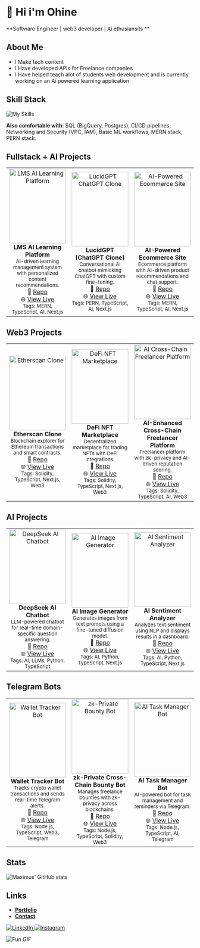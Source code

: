 # 🐐 Hi i'm Ohine
**Software Engineer | web3 developer | Ai ethusiansits **

## About Me
- I Make tech content
- I Have developed APIs for Freelance companies
- I Have helped teach alot of students web development and is currently working on an Ai powered learning application

## Skill Stack
<!-- Skill icons provided by skill-icons: https://github.com/tandpfun/skill-icons?tab=readme-ov-file#icons-list -->
![My Skills](https://skillicons.dev/icons?i=aws,docker,git,github,terraform,python,typescript,nodejs,figma,mongodb,express,react,postgres,nextjs,solidity&theme=light)

**Also comfortable with**: SQL (BigQuery, Postgres), CI/CD pipelines, Networking and Security (VPC, IAM), Basic ML workflows, MERN stack, PERN stack.

## Fullstack + AI Projects
<table>
  <tr>
    <td align="center" width="33%">
      <a href="https://github.com/maximus-soares/Projects/blob/main/Fullstack-AI/LMS-AI-Learning-Platform.md">
        <img src="https://learn.nextwork.org/happy_maroon_jolly_red_currant/uploads/lms-ai-platform.png" alt="LMS AI Learning Platform" style="width:100%; height:200px; object-fit:cover;"/>
      </a>
      <br/>
      <b>LMS AI Learning Platform</b><br/>
      <sub>AI-driven learning management system with personalized content recommendations.</sub><br/>
      🔗 <a href="https://github.com/maximus-soares/Projects/blob/main/Fullstack-AI/LMS-AI-Learning-Platform.md">Repo</a><br/>
      🌐 <a href="https://lms-ai-demo.nextwork.org">View Live</a><br/>
      <sub>Tags: MERN, TypeScript, AI, Next.js</sub>
    </td>
    <td align="center" width="33%">
      <a href="https://github.com/maximus-soares/Projects/blob/main/Fullstack-AI/LucidGPT.md">
        <img src="https://learn.nextwork.org/happy_maroon_jolly_red_currant/uploads/lucidgpt.png" alt="LucidGPT ChatGPT Clone" style="width:100%; height:200px; object-fit:cover;"/>
      </a>
      <br/>
      <b>LucidGPT (ChatGPT Clone)</b><br/>
      <sub>Conversational AI chatbot mimicking ChatGPT with custom fine-tuning.</sub><br/>
      🔗 <a href="https://github.com/maximus-soares/Projects/blob/main/Fullstack-AI/LucidGPT.md">Repo</a><br/>
      🌐 <a href="https://lucidgpt.nextwork.org">View Live</a><br/>
      <sub>Tags: PERN, TypeScript, AI, Next.js</sub>
    </td>
    <td align="center" width="33%">
      <a href="https://github.com/maximus-soares/Projects/blob/main/Fullstack-AI/AI-Ecommerce-Site.md">
        <img src="https://learn.nextwork.org/happy_maroon_jolly_red_currant/uploads/ai-ecommerce.png" alt="AI-Powered Ecommerce Site" style="width:100%; height:200px; object-fit:cover;"/>
      </a>
      <br/>
      <b>AI-Powered Ecommerce Site</b><br/>
      <sub>Ecommerce platform with AI-driven product recommendations and chat support.</sub><br/>
      🔗 <a href="https://github.com/maximus-soares/Projects/blob/main/Fullstack-AI/AI-Ecommerce-Site.md">Repo</a><br/>
      🌐 <a href="https://ai-ecommerce.nextwork.org">View Live</a><br/>
      <sub>Tags: MERN, TypeScript, AI, Next.js</sub>
    </td>
  </tr>
</table>

## Web3 Projects
<table>
  <tr>
    <td align="center" width="33%">
      <a href="https://github.com/maximus-soares/Projects/blob/main/Web3/Etherscan.md">
        <img src="https://learn.nextwork.org/happy_maroon_jolly_red_currant/uploads/etherscan.png" alt="Etherscan Clone" style="width:100%; height:200px; object-fit:cover;"/>
      </a>
      <br/>
      <b>Etherscan Clone</b><br/>
      <sub>Blockchain explorer for Ethereum transactions and smart contracts.</sub><br/>
      🔗 <a href="https://github.com/maximus-soares/Projects/blob/main/Web3/Etherscan.md">Repo</a><br/>
      🌐 <a href="https://etherscan-clone.nextwork.org">View Live</a><br/>
      <sub>Tags: Solidity, TypeScript, Next.js, Web3</sub>
    </td>
    <td align="center" width="33%">
      <a href="https://github.com/maximus-soares/Projects/blob/main/Web3/Defi-NFT-Marketplace.md">
        <img src="https://learn.nextwork.org/happy_maroon_jolly_red_currant/uploads/defi-nft.png" alt="DeFi NFT Marketplace" style="width:100%; height:200px; object-fit:cover;"/>
      </a>
      <br/>
      <b>DeFi NFT Marketplace</b><br/>
      <sub>Decentralized marketplace for trading NFTs with DeFi integrations.</sub><br/>
      🔗 <a href="https://github.com/maximus-soares/Projects/blob/main/Web3/Defi-NFT-Marketplace.md">Repo</a><br/>
      🌐 <a href="https://defi-nft.nextwork.org">View Live</a><br/>
      <sub>Tags: Solidity, TypeScript, Next.js, Web3</sub>
    </td>
    <td align="center" width="33%">
      <a href="https://github.com/maximus-soares/Projects/blob/main/Web3/AI-Cross-Chain-Freelancer.md">
        <img src="https://learn.nextwork.org/happy_maroon_jolly_red_currant/uploads/ai-freelancer.png" alt="AI Cross-Chain Freelancer Platform" style="width:100%; height:200px; object-fit:cover;"/>
      </a>
      <br/>
      <b>AI-Enhanced Cross-Chain Freelancer Platform</b><br/>
      <sub>Freelancer platform with zk-privacy and AI-driven reputation scoring.</sub><br/>
      🔗 <a href="https://github.com/maximus-soares/Projects/blob/main/Web3/AI-Cross-Chain-Freelancer.md">Repo</a><br/>
      🌐 <a href="https://ai-freelancer.nextwork.org">View Live</a><br/>
      <sub>Tags: Solidity, TypeScript, AI, Web3</sub>
    </td>
  </tr>
</table>

## AI Projects
<table>
  <tr>
    <td align="center" width="33%">
      <a href="https://github.com/maximus-soares/Projects/blob/main/AI/DeepSeek-AI-Chatbot.md">
        <img src="https://learn.nextwork.org/happy_maroon_jolly_red_currant/uploads/ai-llm-deepseek.png" alt="DeepSeek AI Chatbot" style="width:100%; height:200px; object-fit:cover;"/>
      </a>
      <br/>
      <b>DeepSeek AI Chatbot</b><br/>
      <sub>LLM-powered chatbot for real-time domain-specific question answering.</sub><br/>
      🔗 <a href="https://github.com/maximus-soares/Projects/blob/main/AI/DeepSeek-AI-Chatbot.md">Repo</a><br/>
      🌐 <a href="https://deepseek.nextwork.org">View Live</a><br/>
      <sub>Tags: AI, LLMs, Python, TypeScript</sub>
    </td>
    <td align="center" width="33%">
      <a href="https://github.com/maximus-soares/Projects/blob/main/AI/AI-Image-Generator.md">
        <img src="https://learn.nextwork.org/happy_maroon_jolly_red_currant/uploads/ai-image-gen.png" alt="AI Image Generator" style="width:100%; height:200px; object-fit:cover;"/>
      </a>
      <br/>
      <b>AI Image Generator</b><br/>
      <sub>Generates images from text prompts using a fine-tuned diffusion model.</sub><br/>
      🔗 <a href="https://github.com/maximus-soares/Projects/blob/main/AI/AI-Image-Generator.md">Repo</a><br/>
      🌐 <a href="https://ai-image-gen.nextwork.org">View Live</a><br/>
      <sub>Tags: AI, Python, TypeScript, Next.js</sub>
    </td>
    <td align="center" width="33%">
      <a href="https://github.com/maximus-soares/Projects/blob/main/AI/AI-Sentiment-Analyzer.md">
        <img src="https://learn.nextwork.org/happy_maroon_jolly_red_currant/uploads/ai-sentiment.png" alt="AI Sentiment Analyzer" style="width:100%; height:200px; object-fit:cover;"/>
      </a>
      <br/>
      <b>AI Sentiment Analyzer</b><br/>
      <sub>Analyzes text sentiment using NLP and displays results in a dashboard.</sub><br/>
      🔗 <a href="https://github.com/maximus-soares/Projects/blob/main/AI/AI-Sentiment-Analyzer.md">Repo</a><br/>
      🌐 <a href="https://ai-sentiment.nextwork.org">View Live</a><br/>
      <sub>Tags: AI, Python, TypeScript, Next.js</sub>
    </td>
  </tr>
</table>

## Telegram Bots
<table>
  <tr>
    <td align="center" width="33%">
      <a href="https://github.com/maximus-soares/Projects/blob/main/Telegram-Bots/Wallet-Tracker-Bot.md">
        <img src="https://learn.nextwork.org/happy_maroon_jolly_red_currant/uploads/wallet-tracker.png" alt="Wallet Tracker Bot" style="width:100%; height:200px; object-fit:cover;"/>
      </a>
      <br/>
      <b>Wallet Tracker Bot</b><br/>
      <sub>Tracks crypto wallet transactions and sends real-time Telegram alerts.</sub><br/>
      🔗 <a href="https://github.com/maximus-soares/Projects/blob/main/Telegram-Bots/Wallet-Tracker-Bot.md">Repo</a><br/>
      🌐 <a href="https://t.me/WalletTrackerBot">View Live</a><br/>
      <sub>Tags: Node.js, TypeScript, Web3, Telegram</sub>
    </td>
    <td align="center" width="33%">
      <a href="https://github.com/maximus-soares/Projects/blob/main/Telegram-Bots/zk-Bounty-Bot.md">
        <img src="https://learn.nextwork.org/happy_maroon_jolly_red_currant/uploads/zk-bounty.png" alt="zk-Private Bounty Bot" style="width:100%; height:200px; object-fit:cover;"/>
      </a>
      <br/>
      <b>zk-Private Cross-Chain Bounty Bot</b><br/>
      <sub>Manages freelance bounties with zk-privacy across blockchains.</sub><br/>
      🔗 <a href="https://github.com/maximus-soares/Projects/blob/main/Telegram-Bots/zk-Bounty-Bot.md">Repo</a><br/>
      🌐 <a href="https://t.me/zkBountyBot">View Live</a><br/>
      <sub>Tags: Node.js, TypeScript, Solidity, Web3</sub>
    </td>
    <td align="center" width="33%">
      <a href="https://github.com/maximus-soares/Projects/blob/main/Telegram-Bots/AI-Task-Manager-Bot.md">
        <img src="https://learn.nextwork.org/happy_maroon_jolly_red_currant/uploads/ai-task-bot.png" alt="AI Task Manager Bot" style="width:100%; height:200px; object-fit:cover;"/>
      </a>
      <br/>
      <b>AI Task Manager Bot</b><br/>
      <sub>AI-powered bot for task management and reminders via Telegram.</sub><br/>
      🔗 <a href="https://github.com/maximus-soares/Projects/blob/main/Telegram-Bots/AI-Task-Manager-Bot.md">Repo</a><br/>
      🌐 <a href="https://t.me/AITaskBot">View Live</a><br/>
      <sub>Tags: Node.js, TypeScript, AI, Telegram</sub>
    </td>
  </tr>
</table>

## Stats
<!-- Stats card by anuraghazra/github-readme-stats: https://github.com/anuraghazra/github-readme-stats -->
![Maximus' GitHub stats](https://github-readme-stats.vercel.app/api?username=maximus-soares&show_icons=true&theme=gruvbox)

## Links
<!-- Section layout inspired by: https://github.com/abhisheknaiidu/awesome-github-profile-readme?tab=readme-ov-file#descriptive- -->
- [**Portfolio**](https://learn.nextwork.org/happy_maroon_jolly_red_currant/portfolio)
- [**Contact**](mailto:maximus@nextwork.org)
<a href="https://www.linkedin.com/in/maximus-soares/" target="_blank">
  <img src="https://skillicons.dev/icons?i=linkedin" alt="LinkedIn" />
</a>
<a href="https://www.instagram.com/mmaximus.soares/" target="_blank">
  <img src="https://skillicons.dev/icons?i=instagram" alt="Instagram" />
</a>

<!-- Fun GIF -->
![Fun GIF](https://media.giphy.com/media/v1.Y2lkPTc5MGI3NjExdXh2ZzdlYWZndHl2dWcyb2RveHlpYzhsand5YmRmaHRwdXhlcGZhZyZlcD12MV9naWZzX3RyZW5kaW5nJmN0PWc/l3q2wJsC23ikJg9xe/giphy.gif)
